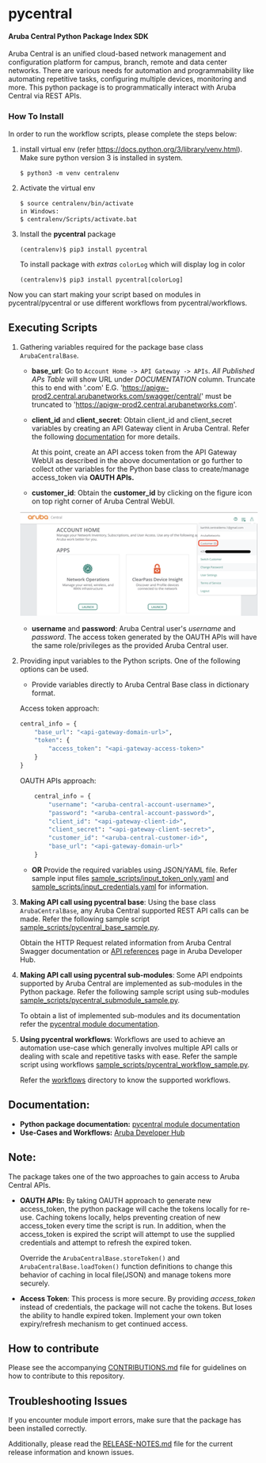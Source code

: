 # pycentral
#### Aruba Central Python Package Index SDK

Aruba Central is an unified cloud-based network management and configuration platform for campus, branch, remote and data center networks. There are various needs for automation and programmability like automating repetitive tasks, configuring multiple devices, monitoring and more. This python package is to programmatically interact with Aruba Central via REST APIs.

### How To Install
In order to run the workflow scripts, please complete the steps below:
1. install virtual env (refer https://docs.python.org/3/library/venv.html). Make sure python version 3 is installed in system.    
    ```
    $ python3 -m venv centralenv
    ```

2. Activate the virtual env
    ```
    $ source centralenv/bin/activate
    in Windows:
    $ centralenv/Scripts/activate.bat
    ```

3. Install the **pycentral** package
    ```
    (centralenv)$ pip3 install pycentral
    ```  

    To install package with *extras* `colorLog` which will display log in color
    ```
    (centralenv)$ pip3 install pycentral[colorLog]
    ```    

Now you can start making your script based on modules in pycentral/pycentral or use different workflows from pycentral/workflows. 

## Executing Scripts

1. Gathering variables required for the package base class `ArubaCentralBase`.

    * **base_url**: Go to `Account Home -> API Gateway -> APIs`. *All Published APs Table* will show URL under *DOCUMENTATION* column. Truncate this to end with '.com' E.G. 'https://apigw-prod2.central.arubanetworks.com/swagger/central/' must be truncated to 'https://apigw-prod2.central.arubanetworks.com'.

    * **client_id** and **client_secret**: Obtain client_id and client_secret variables by creating an API Gateway client in Aruba Central. Refer the following [documentation](https://developer.arubanetworks.com/aruba-central/docs/creating-application-token) for more details.

        At this point, create an API access token from the API Gateway WebUI as described in the above documentation or go further to collect other variables for the Python base class to create/manage access_token via **OAUTH APIs.**

    * **customer_id**: Obtain the **customer_id** by clicking on the figure icon on top right corner of Aruba Central WebUI.

    ![Customer ID](pictures/customer-id.png)

    * **username** and **password**: Aruba Central user's *username* and *password*. The access token generated by the OAUTH APIs will have the same role/privileges as the provided Aruba Central user. 
 
2. Providing input variables to the Python scripts. One of the following options can be used.
    * Provide variables directly to Aruba Central Base class in dictionary format.

    Access token approach:
    ```python
    central_info = {
        "base_url": "<api-gateway-domain-url>",
        "token": {
            "access_token": "<api-gateway-access-token>"
        }
    }
    ```

    OAUTH APIs approach:
    ```python
        central_info = {
            "username": "<aruba-central-account-username>",
            "password": "<aruba-central-account-password>",
            "client_id": "<api-gateway-client-id>",
            "client_secret": "<api-gateway-client-secret>",
            "customer_id": "<aruba-central-customer-id>",
            "base_url": "<api-gateway-domain-url>"
        }
    ```
    * **OR** Provide the required variables using JSON/YAML file. Refer sample input files [sample_scripts/input_token_only.yaml](sample_scripts/input_token_only.yaml) and [sample_scripts/input_credentials.yaml](sample_scripts/input_credentials.yaml) for information.

3. **Making API call using pycentral base**: Using the base class `ArubaCentralBase`, any Aruba Central supported REST API calls can be made. Refer the following sample script [sample_scripts/pycentral_base_sample.py](sample_scripts/pycentral_base_sample.py).

    Obtain the HTTP Request related information from Aruba Central Swagger documentation or [API references](https://developer.arubanetworks.com/aruba-central/reference) page in Aruba Developer Hub.

4. **Making API call using pycentral sub-modules**: Some API endpoints supported by Aruba Central are implemented as sub-modules in the Python package. Refer the following sample script using sub-modules [sample_scripts/pycentral_submodule_sample.py](sample_scripts/pycentral_submodule_sample.py).

    To obtain a list of implemented sub-modules and its documentation refer the [pycentral module documentation]().

5. **Using pycentral workflows**: Workflows are used to achieve an automation use-case which generally involves multiple API calls or dealing with scale and repetitive tasks with ease. Refer the sample script using workflows [sample_scripts/pycentral_workflow_sample.py](sample_scripts/pycentral_workflow_sample.py).

    Refer the [workflows](pycentral/workflows/) directory to know the supported workflows.


## Documentation:
* **Python package documentation:** [pycentral module documentation]()
* **Use-Cases and Workflows:** [Aruba Developer Hub](https://developer.arubanetworks.com/aruba-central)

## Note: 
 The package takes one of the two approaches to gain access to Aruba Central APIs.

  * **OAUTH APIs:** By taking OAUTH approach to generate new access_token, the python package will cache the tokens locally for re-use. Caching tokens locally, helps preventing creation of new access_token every time the script is run. In addition, when the access_token is expired the script will attempt to use the supplied credentials and attempt to refresh the expired token. 
    
    Override the `ArubaCentralBase.storeToken()` and `ArubaCentralBase.loadToken()` function definitions to change this behavior of caching in local file(JSON) and manage tokens more securely. 
 
 * **Access Token**: This process is more secure. By providing *access_token* instead of credentials, the package will not cache the tokens. But loses the ability to handle expired token. Implement your own token expiry/refresh mechanism to get continued access.

## How to contribute
Please see the accompanying [CONTRIBUTIONS.md](CONTRIBUTIONS.md) file for guidelines on how to contribute to this repository.

## Troubleshooting Issues
If you encounter module import errors, make sure that the package has been installed correctly.

Additionally, please read the [RELEASE-NOTES.md](RELEASE-NOTES.md) file for the current release information and known issues.
